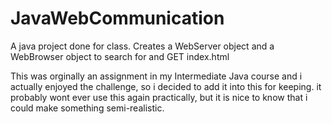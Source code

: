 # JavaWebCommunication
A java project done for class. Creates a WebServer object and a WebBrowser object to search for and GET index.html

This was orginally an assignment in my Intermediate Java course and i actually enjoyed the challenge, so i decided to add it into this for keeping. it probably wont ever use this again practically, but it is nice to know that i could make something semi-realistic.
